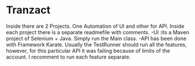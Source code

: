 # Tranzact
Inside there are 2 Projects. One Automation of UI and other for API. Inside each project there is a separate readmefile with comments.
-UI :its a Maven project of Selenium + Java. Simply run the Main class.
-API has been done with Framework Karate. Usually the TestRunner should run all the features, however, for this particular API it was failing because of limits of the account. I recomment to run each feature separate.

